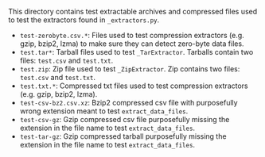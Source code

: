 This directory contains test extractable archives and compressed files used to test the extractors found in `_extractors.py`.

* `test-zerobyte.csv.*`: Files used to test compression extractors (e.g. gzip, bzip2, lzma) to make sure they can detect zero-byte data files.
* `test.tar*`: Tarball files used to test `_TarExtractor`. Tarballs contain two files: `test.csv` and `test.txt`.
* `test.zip`: Zip file used to test `_ZipExtractor`. Zip contains two files: `test.csv` and `test.txt`.
* `test.txt.*`: Compressed txt files used to test compression extractors (e.g. gzip, bzip2, lzma).
* `test-csv-bz2.csv.xz`: Bzip2 compressed csv file with purposefully wrong extension meant to test `extract_data_files`.
* `test-csv-gz`: Gzip compressed csv file purposefully missing the extension in the file name to test `extract_data_files`.
* `test-tar-gz`: Gzip compressed tarball purposefully missing the extension in the file name to test `extract_data_files`.
